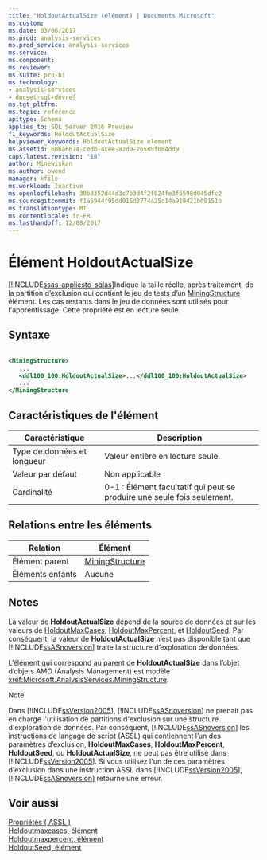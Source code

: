 ```yaml
---
title: "HoldoutActualSize (élément) | Documents Microsoft"
ms.custom: 
ms.date: 03/06/2017
ms.prod: analysis-services
ms.prod_service: analysis-services
ms.service: 
ms.component: 
ms.reviewer: 
ms.suite: pro-bi
ms.technology:
- analysis-services
- docset-sql-devref
ms.tgt_pltfrm: 
ms.topic: reference
apitype: Schema
applies_to: SQL Server 2016 Preview
f1_keywords: HoldoutActualSize
helpviewer_keywords: HoldoutActualSize element
ms.assetid: 606a6674-cedb-4cee-82d0-26589f084dd9
caps.latest.revision: "18"
author: Minewiskan
ms.author: owend
manager: kfile
ms.workload: Inactive
ms.openlocfilehash: 30b8352d44d3c7b3d4f2f824fe3f5598d045dfc2
ms.sourcegitcommit: f1a6944f95dd015d3774a25c14a919421b09151b
ms.translationtype: MT
ms.contentlocale: fr-FR
ms.lasthandoff: 12/08/2017
---
```

# <a name="holdoutactualsize-element"></a>Élément HoldoutActualSize
[!INCLUDE[ssas-appliesto-sqlas](../../../includes/ssas-appliesto-sqlas.md)]Indique la taille réelle, après traitement, de la partition d’exclusion qui contient le jeu de tests d’un [MiningStructure](../../../analysis-services/scripting/objects/miningstructure-element-assl.md) élément. Les cas restants dans le jeu de données sont utilisés pour l'apprentissage. Cette propriété est en lecture seule.  
  
## <a name="syntax"></a>Syntaxe  
  
```xml  
  
<MiningStructure>  
   ...  
   <ddl100_100:HoldoutActualSize>...</ddl100_100:HoldoutActualSize>  
   ...  
</MiningStructure  
```  
  
## <a name="element-characteristics"></a>Caractéristiques de l'élément  
  
|Caractéristique|Description|  
|--------------------|-----------------|  
|Type de données et longueur|Valeur entière en lecture seule.|  
|Valeur par défaut|Non applicable|  
|Cardinalité|0-1 : Élément facultatif qui peut se produire une seule fois seulement.|  
  
## <a name="element-relationships"></a>Relations entre les éléments  
  
|Relation|Élément|  
|------------------|-------------|  
|Élément parent|[MiningStructure](../../../analysis-services/scripting/objects/miningstructure-element-assl.md)|  
|Éléments enfants|Aucune|  
  
## <a name="remarks"></a>Notes  
 La valeur de **HoldoutActualSize** dépend de la source de données et sur les valeurs de [HoldoutMaxCases](../../../analysis-services/scripting/properties/holdoutmaxcases-element.md), [HoldoutMaxPercent](../../../analysis-services/scripting/properties/holdoutmaxpercent-element.md), et [HoldoutSeed](../../../analysis-services/scripting/properties/holdoutseed-element.md). Par conséquent, la valeur de **HoldoutActualSize** n’est pas disponible tant que [!INCLUDE[ssASnoversion](../../../includes/ssasnoversion-md.md)] traite la structure d’exploration de données.  
  
 L’élément qui correspond au parent de **HoldoutActualSize** dans l’objet d’objets AMO (Analysis Management) est modèle <xref:Microsoft.AnalysisServices.MiningStructure>.  
  
> [!NOTE]  
>  Dans [!INCLUDE[ssVersion2005](../../../includes/ssversion2005-md.md)], [!INCLUDE[ssASnoversion](../../../includes/ssasnoversion-md.md)] ne prenait pas en charge l'utilisation de partitions d'exclusion sur une structure d'exploration de données. Par conséquent, [!INCLUDE[ssASnoversion](../../../includes/ssasnoversion-md.md)] les instructions de langage de script (ASSL) qui contiennent l’un des paramètres d’exclusion, **HoldoutMaxCases**, **HoldoutMaxPercent**, **HoldoutSeed**, ou **HoldoutActualSize**, ne peut pas être utilisé dans [!INCLUDE[ssVersion2005](../../../includes/ssversion2005-md.md)]. Si vous utilisez l'un de ces paramètres d'exclusion dans une instruction ASSL dans [!INCLUDE[ssVersion2005](../../../includes/ssversion2005-md.md)], [!INCLUDE[ssASnoversion](../../../includes/ssasnoversion-md.md)] retourne une erreur.  
  
## <a name="see-also"></a>Voir aussi  
 [Propriétés &#40; ASSL &#41;](../../../analysis-services/scripting/properties/properties-assl.md)   
 [Holdoutmaxcases, élément](../../../analysis-services/scripting/properties/holdoutmaxcases-element.md)   
 [Holdoutmaxpercent, élément](../../../analysis-services/scripting/properties/holdoutmaxpercent-element.md)   
 [HoldoutSeed, élément](../../../analysis-services/scripting/properties/holdoutseed-element.md)  
  
  
